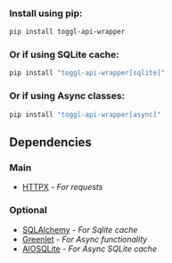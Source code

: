 ### Install using pip:

```bash
pip install toggl-api-wrapper
```

### Or if using SQLite cache:

```bash
pip install "toggl-api-wrapper[sqlite]"
```

### Or if using Async classes:

```bash
pip install "toggl-api-wrapper[async]"
```

## Dependencies

### Main

- [HTTPX](https://www.python-httpx.org) - _For requests_

### Optional

- [SQLAlchemy](https://www.sqlalchemy.org) - _For Sqlite cache_
- [Greenlet](https://github.com/python-greenlet/greenlet) - _For Async functionality_
- [AIOSQLite](https://github.com/omnilib/aiosqlite) - _For Async SQLite cache_

